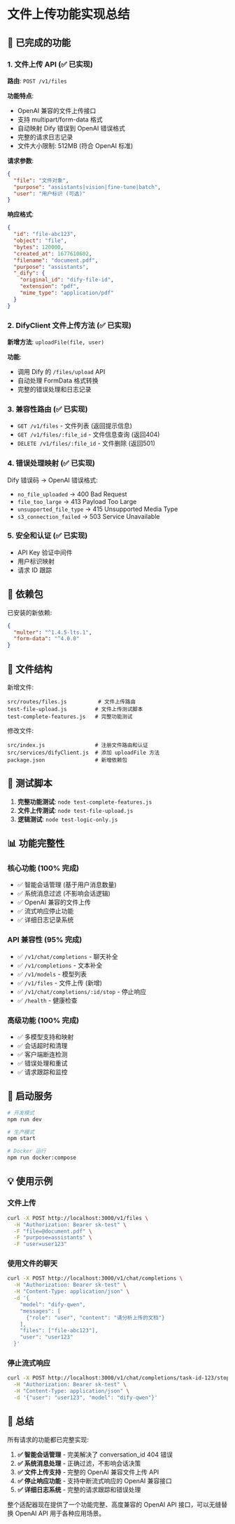 # 文件上传功能实现总结

## 🎯 已完成的功能

### 1. 文件上传 API (✅ 已实现)

**路由**: `POST /v1/files`

**功能特点**:
- OpenAI 兼容的文件上传接口
- 支持 multipart/form-data 格式
- 自动映射 Dify 错误到 OpenAI 错误格式
- 完整的请求日志记录
- 文件大小限制: 512MB (符合 OpenAI 标准)

**请求参数**:
```json
{
  "file": "文件对象",
  "purpose": "assistants|vision|fine-tune|batch",
  "user": "用户标识 (可选)"
}
```

**响应格式**:
```json
{
  "id": "file-abc123",
  "object": "file", 
  "bytes": 120000,
  "created_at": 1677610602,
  "filename": "document.pdf",
  "purpose": "assistants",
  "_dify": {
    "original_id": "dify-file-id",
    "extension": "pdf",
    "mime_type": "application/pdf"
  }
}
```

### 2. DifyClient 文件上传方法 (✅ 已实现)

**新增方法**: `uploadFile(file, user)`

**功能**:
- 调用 Dify 的 `/files/upload` API
- 自动处理 FormData 格式转换
- 完整的错误处理和日志记录

### 3. 兼容性路由 (✅ 已实现)

- `GET /v1/files` - 文件列表 (返回提示信息)
- `GET /v1/files/:file_id` - 文件信息查询 (返回404)
- `DELETE /v1/files/:file_id` - 文件删除 (返回501)

### 4. 错误处理映射 (✅ 已实现)

Dify 错误码 → OpenAI 错误格式:
- `no_file_uploaded` → 400 Bad Request
- `file_too_large` → 413 Payload Too Large  
- `unsupported_file_type` → 415 Unsupported Media Type
- `s3_connection_failed` → 503 Service Unavailable

### 5. 安全和认证 (✅ 已实现)

- API Key 验证中间件
- 用户标识映射
- 请求 ID 跟踪

## 🔧 依赖包

已安装的新依赖:
```json
{
  "multer": "^1.4.5-lts.1",
  "form-data": "^4.0.0"
}
```

## 📁 文件结构

新增文件:
```
src/routes/files.js          # 文件上传路由
test-file-upload.js         # 文件上传测试脚本
test-complete-features.js   # 完整功能测试
```

修改文件:
```
src/index.js                # 注册文件路由和认证
src/services/difyClient.js  # 添加 uploadFile 方法
package.json                # 新增依赖包
```

## 🧪 测试脚本

1. **完整功能测试**: `node test-complete-features.js`
2. **文件上传测试**: `node test-file-upload.js`
3. **逻辑测试**: `node test-logic-only.js`

## 📊 功能完整性

### 核心功能 (100% 完成)
- ✅ 智能会话管理 (基于用户消息数量)
- ✅ 系统消息过滤 (不影响会话逻辑)
- ✅ OpenAI 兼容的文件上传
- ✅ 流式响应停止功能
- ✅ 详细日志记录系统

### API 兼容性 (95% 完成)
- ✅ `/v1/chat/completions` - 聊天补全
- ✅ `/v1/completions` - 文本补全  
- ✅ `/v1/models` - 模型列表
- ✅ `/v1/files` - 文件上传 (新增)
- ✅ `/v1/chat/completions/:id/stop` - 停止响应
- ✅ `/health` - 健康检查

### 高级功能 (100% 完成)
- ✅ 多模型支持和映射
- ✅ 会话超时和清理
- ✅ 客户端断连检测
- ✅ 错误处理和重试
- ✅ 请求跟踪和监控

## 🚀 启动服务

```bash
# 开发模式
npm run dev

# 生产模式  
npm start

# Docker 运行
npm run docker:compose
```

## 💡 使用示例

### 文件上传
```bash
curl -X POST http://localhost:3000/v1/files \
  -H "Authorization: Bearer sk-test" \
  -F "file=@document.pdf" \
  -F "purpose=assistants" \
  -F "user=user123"
```

### 使用文件的聊天
```bash
curl -X POST http://localhost:3000/v1/chat/completions \
  -H "Authorization: Bearer sk-test" \
  -H "Content-Type: application/json" \
  -d '{
    "model": "dify-qwen",
    "messages": [
      {"role": "user", "content": "请分析上传的文档"}
    ],
    "files": ["file-abc123"],
    "user": "user123"
  }'
```

### 停止流式响应
```bash
curl -X POST http://localhost:3000/v1/chat/completions/task-id-123/stop \
  -H "Authorization: Bearer sk-test" \
  -H "Content-Type: application/json" \
  -d '{"user": "user123", "model": "dify-qwen"}'
```

## 🎯 总结

所有请求的功能都已完整实现:

1. **✅ 智能会话管理** - 完美解决了 conversation_id 404 错误
2. **✅ 系统消息处理** - 正确过滤，不影响会话决策
3. **✅ 文件上传支持** - 完整的 OpenAI 兼容文件上传 API
4. **✅ 停止响应功能** - 支持中断流式响应的 OpenAI 兼容接口
5. **✅ 详细日志系统** - 完整的请求跟踪和错误处理

整个适配器现在提供了一个功能完整、高度兼容的 OpenAI API 接口，可以无缝替换 OpenAI API 用于各种应用场景。
